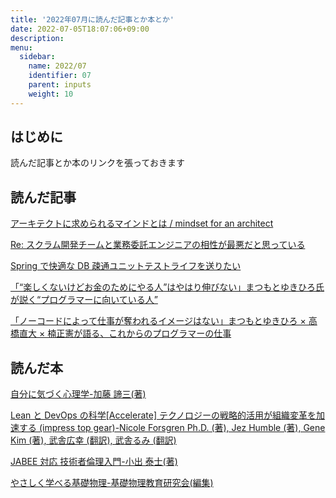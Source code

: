 ```yaml
---
title: '2022年07月に読んだ記事とか本とか'
date: 2022-07-05T18:07:06+09:00
description:
menu:
  sidebar:
    name: 2022/07
    identifier: 07
    parent: inputs
    weight: 10
---
```


## はじめに

読んだ記事とか本のリンクを張っておきます

## 読んだ記事

[アーキテクトに求められるマインドとは / mindset for an architect](https://speakerdeck.com/iselegant/mindset-for-an-architect)

[Re: スクラム開発チームと業務委託エンジニアの相性が最悪だと思っている](https://terurou.hateblo.jp/entry/2022/07/16/161845)

[Spring で快適な DB 疎通ユニットテストライフを送りたい](https://www.m3tech.blog/entry/2021/12/19/120000#Database-Rider)

[「“楽しくないけどお金のためにやる人”はやはり伸びない」まつもとゆきひろ氏が説く“プログラマーに向いている人”](https://logmi.jp/tech/articles/326846)

[「ノーコードによって仕事が奪われるイメージはない」まつもとゆきひろ × 高橋直大 × 楠正憲が語る、これからのプログラマーの仕事](https://logmi.jp/tech/articles/326957)

## 読んだ本

[自分に気づく心理学-加藤 諦三(著)](https://www.amazon.co.jp/%E8%87%AA%E5%88%86%E3%81%AB%E6%B0%97%E3%81%A5%E3%81%8F%E5%BF%83%E7%90%86%E5%AD%A6-%E5%8A%A0%E8%97%A4-%E8%AB%A6%E4%B8%89/dp/4569649580)

[Lean と DevOps の科学[Accelerate] テクノロジーの戦略的活用が組織変革を加速する (impress top gear)-Nicole Forsgren Ph.D. (著), Jez Humble (著), Gene Kim (著), 武舎広幸 (翻訳), 武舎るみ (翻訳)](https://www.amazon.co.jp/Lean%E3%81%A8DevOps%E3%81%AE%E7%A7%91%E5%AD%A6-Accelerate-%E3%83%86%E3%82%AF%E3%83%8E%E3%83%AD%E3%82%B8%E3%83%BC%E3%81%AE%E6%88%A6%E7%95%A5%E7%9A%84%E6%B4%BB%E7%94%A8%E3%81%8C%E7%B5%84%E7%B9%94%E5%A4%89%E9%9D%A9%E3%82%92%E5%8A%A0%E9%80%9F%E3%81%99%E3%82%8B-impress-gear/dp/4295004901/ref=sr_1_1?keywords=lean%E3%81%A8devops%E3%81%AE%E7%A7%91%E5%AD%A6&qid=1658040624&s=books&sprefix=lean%2Cstripbooks%2C237&sr=1-1)

[JABEE 対応 技術者倫理入門-小出 泰士(著)](https://www.amazon.co.jp/JABEE%E5%AF%BE%E5%BF%9C-%E6%8A%80%E8%A1%93%E8%80%85%E5%80%AB%E7%90%86%E5%85%A5%E9%96%80-%E5%B0%8F%E5%87%BA-%E6%B3%B0%E5%A3%AB/dp/4621082523/ref=sr_1_1?__mk_ja_JP=%E3%82%AB%E3%82%BF%E3%82%AB%E3%83%8A&crid=35H89XP5N094W&keywords=%E6%8A%80%E8%A1%93%E8%80%85%E5%80%AB%E7%90%86%E5%85%A5%E9%96%80&qid=1658040689&s=books&sprefix=%E6%8A%80%E8%A1%93%E8%80%85%E5%80%AB%E7%90%86%E5%85%A5%E9%96%80%2Cstripbooks%2C191&sr=1-1)

[やさしく学べる基礎物理-基礎物理教育研究会(編集)](https://www.amazon.co.jp/%E3%82%84%E3%81%95%E3%81%97%E3%81%8F%E5%AD%A6%E3%81%B9%E3%82%8B%E5%9F%BA%E7%A4%8E%E7%89%A9%E7%90%86-%E6%96%B0%E8%A3%85%E7%89%88-%E5%9F%BA%E7%A4%8E%E7%89%A9%E7%90%86%E6%95%99%E8%82%B2%E7%A0%94%E7%A9%B6%E4%BC%9A/dp/4627152825/ref=sr_1_1?__mk_ja_JP=%E3%82%AB%E3%82%BF%E3%82%AB%E3%83%8A&crid=RIBUJCG8CA2R&keywords=%E3%82%84%E3%81%95%E3%81%97%E3%81%8F%E5%AD%A6%E3%81%B9%E3%82%8B%E3%81%B6%E3%81%A4%E3%82%8A&qid=1658040781&s=books&sprefix=%E3%82%84%E3%81%95%E3%81%97%E3%81%8F%E5%AD%A6%E3%81%B9%E3%82%8B%E3%81%B6%E3%81%A4%E3%82%8A%2Cstripbooks%2C198&sr=1-1)
